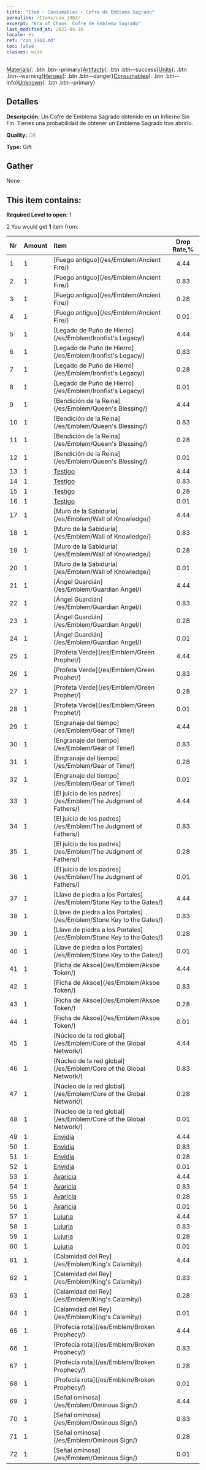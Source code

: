 ```yaml
---
title: "Item - Consumables - Cofre de Emblema Sagrado"
permalink: /Items/con_1963/
excerpt: "Era of Chaos  Cofre de Emblema Sagrado"
last_modified_at: 2021-04-16
locale: es
ref: "con_1963.md"
toc: false
classes: wide
---
```

 [Materials](/es/Items/){: .btn .btn--primary}[Artifacts](/es/Items/Artifacts/){: .btn .btn--success}[Units](/es/Items/Units/){: .btn .btn--warning}[Heroes](/es/Items/Heroes/){: .btn .btn--danger}[Consumables](/es/Items/Consumables/){: .btn .btn--info}[Unknown](/es/Items/Unknown/){: .btn .btn--primary}

## Detalles
 **Descripción:** Un Cofre de Emblema Sagrado obtenido en un Infierno Sin Fin. Tienes una probabilidad de obtener un Emblema Sagrado tras abrirlo.

 **Quality:** <span style="color: #DA70D6">OK</span>

 **Type:** Gift

## Gather

  None

## This item contains:

 **Required Level to open:** 1

 2 You would get **1** item  from:

  | Nr | Amount |     Item    | Drop Rate,% |
  |:---|:-------|:------------|:---------:|
  | 1 | 1 | [Fuego antiguo](/es/Emblem/Ancient Fire/) | 4.44 | 
  | 2 | 1 | [Fuego antiguo](/es/Emblem/Ancient Fire/) | 0.83 | 
  | 3 | 1 | [Fuego antiguo](/es/Emblem/Ancient Fire/) | 0.28 | 
  | 4 | 1 | [Fuego antiguo](/es/Emblem/Ancient Fire/) | 0.01 | 
  | 5 | 1 | [Legado de Puño de Hierro](/es/Emblem/Ironfist's Legacy/) | 4.44 | 
  | 6 | 1 | [Legado de Puño de Hierro](/es/Emblem/Ironfist's Legacy/) | 0.83 | 
  | 7 | 1 | [Legado de Puño de Hierro](/es/Emblem/Ironfist's Legacy/) | 0.28 | 
  | 8 | 1 | [Legado de Puño de Hierro](/es/Emblem/Ironfist's Legacy/) | 0.01 | 
  | 9 | 1 | [Bendición de la Reina](/es/Emblem/Queen's Blessing/) | 4.44 | 
  | 10 | 1 | [Bendición de la Reina](/es/Emblem/Queen's Blessing/) | 0.83 | 
  | 11 | 1 | [Bendición de la Reina](/es/Emblem/Queen's Blessing/) | 0.28 | 
  | 12 | 1 | [Bendición de la Reina](/es/Emblem/Queen's Blessing/) | 0.01 | 
  | 13 | 1 | [Testigo](/es/Emblem/Witness/) | 4.44 | 
  | 14 | 1 | [Testigo](/es/Emblem/Witness/) | 0.83 | 
  | 15 | 1 | [Testigo](/es/Emblem/Witness/) | 0.28 | 
  | 16 | 1 | [Testigo](/es/Emblem/Witness/) | 0.01 | 
  | 17 | 1 | [Muro de la Sabiduría](/es/Emblem/Wall of Knowledge/) | 4.44 | 
  | 18 | 1 | [Muro de la Sabiduría](/es/Emblem/Wall of Knowledge/) | 0.83 | 
  | 19 | 1 | [Muro de la Sabiduría](/es/Emblem/Wall of Knowledge/) | 0.28 | 
  | 20 | 1 | [Muro de la Sabiduría](/es/Emblem/Wall of Knowledge/) | 0.01 | 
  | 21 | 1 | [Ángel Guardián](/es/Emblem/Guardian Angel/) | 4.44 | 
  | 22 | 1 | [Ángel Guardián](/es/Emblem/Guardian Angel/) | 0.83 | 
  | 23 | 1 | [Ángel Guardián](/es/Emblem/Guardian Angel/) | 0.28 | 
  | 24 | 1 | [Ángel Guardián](/es/Emblem/Guardian Angel/) | 0.01 | 
  | 25 | 1 | [Profeta Verde](/es/Emblem/Green Prophet/) | 4.44 | 
  | 26 | 1 | [Profeta Verde](/es/Emblem/Green Prophet/) | 0.83 | 
  | 27 | 1 | [Profeta Verde](/es/Emblem/Green Prophet/) | 0.28 | 
  | 28 | 1 | [Profeta Verde](/es/Emblem/Green Prophet/) | 0.01 | 
  | 29 | 1 | [Engranaje del tiempo](/es/Emblem/Gear of Time/) | 4.44 | 
  | 30 | 1 | [Engranaje del tiempo](/es/Emblem/Gear of Time/) | 0.83 | 
  | 31 | 1 | [Engranaje del tiempo](/es/Emblem/Gear of Time/) | 0.28 | 
  | 32 | 1 | [Engranaje del tiempo](/es/Emblem/Gear of Time/) | 0.01 | 
  | 33 | 1 | [El juicio de los padres](/es/Emblem/The Judgment of Fathers/) | 4.44 | 
  | 34 | 1 | [El juicio de los padres](/es/Emblem/The Judgment of Fathers/) | 0.83 | 
  | 35 | 1 | [El juicio de los padres](/es/Emblem/The Judgment of Fathers/) | 0.28 | 
  | 36 | 1 | [El juicio de los padres](/es/Emblem/The Judgment of Fathers/) | 0.01 | 
  | 37 | 1 | [Llave de piedra a los Portales](/es/Emblem/Stone Key to the Gates/) | 4.44 | 
  | 38 | 1 | [Llave de piedra a los Portales](/es/Emblem/Stone Key to the Gates/) | 0.83 | 
  | 39 | 1 | [Llave de piedra a los Portales](/es/Emblem/Stone Key to the Gates/) | 0.28 | 
  | 40 | 1 | [Llave de piedra a los Portales](/es/Emblem/Stone Key to the Gates/) | 0.01 | 
  | 41 | 1 | [Ficha de Aksoe](/es/Emblem/Aksoe Token/) | 4.44 | 
  | 42 | 1 | [Ficha de Aksoe](/es/Emblem/Aksoe Token/) | 0.83 | 
  | 43 | 1 | [Ficha de Aksoe](/es/Emblem/Aksoe Token/) | 0.28 | 
  | 44 | 1 | [Ficha de Aksoe](/es/Emblem/Aksoe Token/) | 0.01 | 
  | 45 | 1 | [Núcleo de la red global](/es/Emblem/Core of the Global Network/) | 4.44 | 
  | 46 | 1 | [Núcleo de la red global](/es/Emblem/Core of the Global Network/) | 0.83 | 
  | 47 | 1 | [Núcleo de la red global](/es/Emblem/Core of the Global Network/) | 0.28 | 
  | 48 | 1 | [Núcleo de la red global](/es/Emblem/Core of the Global Network/) | 0.01 | 
  | 49 | 1 | [Envidia](/es/Emblem/Jealousy/) | 4.44 | 
  | 50 | 1 | [Envidia](/es/Emblem/Jealousy/) | 0.83 | 
  | 51 | 1 | [Envidia](/es/Emblem/Jealousy/) | 0.28 | 
  | 52 | 1 | [Envidia](/es/Emblem/Jealousy/) | 0.01 | 
  | 53 | 1 | [Avaricia](/es/Emblem/Greed/) | 4.44 | 
  | 54 | 1 | [Avaricia](/es/Emblem/Greed/) | 0.83 | 
  | 55 | 1 | [Avaricia](/es/Emblem/Greed/) | 0.28 | 
  | 56 | 1 | [Avaricia](/es/Emblem/Greed/) | 0.01 | 
  | 57 | 1 | [Lujuria](/es/Emblem/Lust/) | 4.44 | 
  | 58 | 1 | [Lujuria](/es/Emblem/Lust/) | 0.83 | 
  | 59 | 1 | [Lujuria](/es/Emblem/Lust/) | 0.28 | 
  | 60 | 1 | [Lujuria](/es/Emblem/Lust/) | 0.01 | 
  | 61 | 1 | [Calamidad del Rey](/es/Emblem/King's Calamity/) | 4.44 | 
  | 62 | 1 | [Calamidad del Rey](/es/Emblem/King's Calamity/) | 0.83 | 
  | 63 | 1 | [Calamidad del Rey](/es/Emblem/King's Calamity/) | 0.28 | 
  | 64 | 1 | [Calamidad del Rey](/es/Emblem/King's Calamity/) | 0.01 | 
  | 65 | 1 | [Profecía rota](/es/Emblem/Broken Prophecy/) | 4.44 | 
  | 66 | 1 | [Profecía rota](/es/Emblem/Broken Prophecy/) | 0.83 | 
  | 67 | 1 | [Profecía rota](/es/Emblem/Broken Prophecy/) | 0.28 | 
  | 68 | 1 | [Profecía rota](/es/Emblem/Broken Prophecy/) | 0.01 | 
  | 69 | 1 | [Señal ominosa](/es/Emblem/Ominous Sign/) | 4.44 | 
  | 70 | 1 | [Señal ominosa](/es/Emblem/Ominous Sign/) | 0.83 | 
  | 71 | 1 | [Señal ominosa](/es/Emblem/Ominous Sign/) | 0.28 | 
  | 72 | 1 | [Señal ominosa](/es/Emblem/Ominous Sign/) | 0.01 | 
